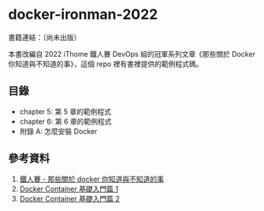 # docker-ironman-2022

書籍連結：（尚未出版）

本書改編自 2022 iThome 鐵人賽 DevOps 組的冠軍系列文章《那些關於 Docker 你知道與不知道的事》，這個 repo 裡有書裡提供的範例程式碼。

## 目錄

- chapter 5: 第 5 章的範例程式
- chapter 6: 第 6 章的範例程式
- 附錄 A: 怎麼安裝 Docker

## 參考資料

1. [鐵人賽 - 那些關於 docker 你知道與不知道的事](https://ithelp.ithome.com.tw/users/20151857/ironman/5419)
2. [Docker Container 基礎入門篇 1](https://azole.medium.com/docker-container-%E5%9F%BA%E7%A4%8E%E5%85%A5%E9%96%80%E7%AF%87-1-3cb8876f2b14)
3. [Docker Container 基礎入門篇 2](https://azole.medium.com/docker-container-%E5%9F%BA%E7%A4%8E%E5%85%A5%E9%96%80%E7%AF%87-2-c14d8f852ae4)
